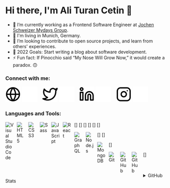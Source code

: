 # Hi there, I'm Ali Turan Cetin 👋

- 🌱 I’m currently working as a Frontend Software Engineer at [Jochen Schweizer Mydays Group](https://career.jsmd-group.com).
- 📍 I'm living in Munich, Germany.
- 👯 I’m looking to contribute to open source projects, and learn from others' experiences.
- 🥅 2022 Goals: Start writing a blog about software development.
- ⚡ Fun fact: If Pinocchio said “My Nose Will Grow Now,” it would create a paradox. 🙃

### Connect with me:

[![website](./img/globe-light.svg)](https://aturancetin.vercel.app/)
[![website](./img/globe-dark.svg)](https://aturancetin.vercel.app/)
&nbsp;&nbsp;
[![website](./img/twitter-light.svg)](https://twitter.com/aturancetin#gh-light-mode-only)
[![website](./img/twitter-dark.svg)](https://twitter.com/aturancetin#gh-dark-mode-only)
&nbsp;&nbsp;
[![website](./img/linkedin-light.svg)](https://www.linkedin.com/in/aturancetin#gh-light-mode-only)
[![website](./img/linkedin-dark.svg)](https://www.linkedin.com/in/aturancetin#gh-dark-mode-only)
&nbsp;&nbsp;
[![website](./img/instagram-light.svg)](https://www.instagram.com/aturancetin#gh-light-mode-only)
[![website](./img/instagram-dark.svg)](https://www.instagram.com/aturancetin#gh-dark-mode-only)

### Languages and Tools:

[<img align="left" alt="Visual Studio Code" width="26px" src="https://cdn.jsdelivr.net/gh/devicons/devicon/icons/vscode/vscode-original.svg" style="padding-right:10px;" />]
[<img align="left" alt="HTML5" width="26px" src="https://cdn.jsdelivr.net/gh/devicons/devicon/icons/html5/html5-original.svg" style="padding-right:10px;" />]
[<img align="left" alt="CSS3" width="26px" src="https://cdn.jsdelivr.net/gh/devicons/devicon/icons/css3/css3-original.svg" style="padding-right:10px;" />]
[<img align="left" alt="Sass" width="26px" src="https://cdn.jsdelivr.net/gh/devicons/devicon/icons/sass/sass-original.svg" style="padding-right:10px;" />]
[<img align="left" alt="JavaScript" width="26px" src="https://cdn.jsdelivr.net/gh/devicons/devicon/icons/javascript/javascript-original.svg" style="padding-right:10px;" />]
[<img align="left" alt="React" width="26px" src="https://cdn.jsdelivr.net/gh/devicons/devicon/icons/react/react-original.svg" style="padding-right:10px;" />]

[<img align="left" alt="GraphQL" width="26px" src="https://cdn.jsdelivr.net/gh/devicons/devicon/icons/graphql/graphql-plain.svg" style="padding-right:10px;" />]
[<img align="left" alt="Node.js" width="26px" src="https://cdn.jsdelivr.net/gh/devicons/devicon/icons/nodejs/nodejs-original.svg" style="padding-right:10px;" />]

[<img align="left" alt="MongoDB" width="26px" src="https://cdn.jsdelivr.net/gh/devicons/devicon/icons/mongodb/mongodb-original.svg" style="padding-right:10px;" />]

[<img align="left" alt="Git" width="26px" src="https://cdn.jsdelivr.net/gh/devicons/devicon/icons/git/git-original.svg" style="padding-right:10px;" />]
[<img align="left" alt="GitHub" width="26px" src="https://user-images.githubusercontent.com/3369400/139447912-e0f43f33-6d9f-45f8-be46-2df5bbc91289.png" style="padding-right:10px;" />](https://www.youtube.com/playlist?list=PLkwxH9e_vrAJ0WbEsFA9W3I1W-g_BTsbt#gh-dark-mode-only)
[<img align="left" alt="GitHub" width="26px" src="https://user-images.githubusercontent.com/3369400/139448065-39a229ba-4b06-434b-bc67-616e2ed80c8f.png" style="padding-right:10px;" />](https://www.youtube.com/playlist?list=PLkwxH9e_vrAJ0WbEsFA9W3I1W-g_BTsbt#gh-light-mode-only)

<br />
<br />

<details>
  <summary>GitHub Stats</summary>

  <img align="left" alt="codeSTACKr's GitHub Stats" src="https://github-readme-stats.vercel.app/api?username=aturancetin&show_icons=true&hide_border=false&title_color=ff652f&icon_color=FFE400&bg_color=09131B&text_color=ffffff&border_color=0c1a25" />

</details>

